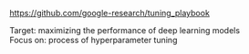 https://github.com/google-research/tuning_playbook

Target: maximizing the performance of deep learning models    
Focus on: process of hyperparameter tuning  

